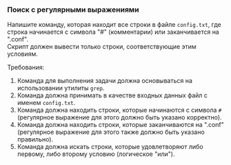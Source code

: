 
### Поиск с регулярными выражениями

Напишите команду, которая находит все строки в файле `config.txt`, где строка начинается с символа "#" (комментарии) или заканчивается на ".conf".\
Скрипт должен вывести только строки, соответствующие этим условиям.

Требования:
1. Команда для выполнения задачи должна основываться на использовании утилиты `grep`. 
2. Команда должна принимать в качестве входных данных файл с именем `config.txt`. 
3. Команда должна находить строки, которые начинаются с символа `#` (регулярное выражение для этого должно быть указано корректно). 
4. Команда должна находить строки, которые заканчиваются на ".conf" (регулярное выражение для этого также должно быть указано правильно). 
5. Команда должна искать строки, которые удовлетворяют либо первому, либо второму условию (логическое "или").